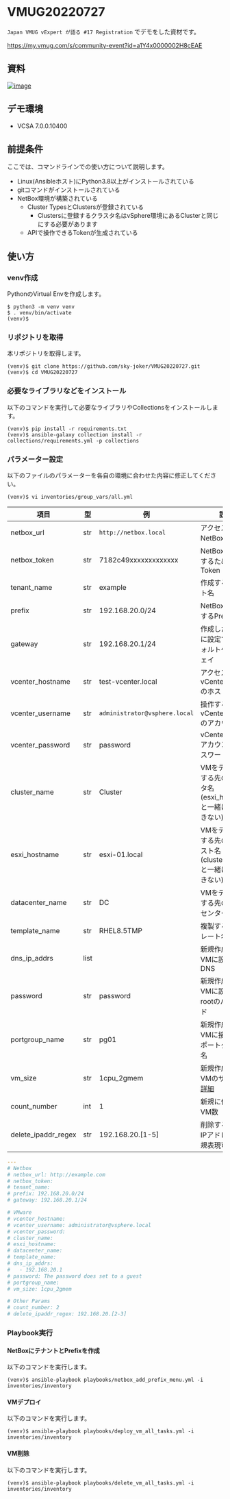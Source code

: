 # VMUG20220727

`Japan VMUG vExpert が語る #17 Registration` でデモをした資材です。

https://my.vmug.com/s/community-event?id=a1Y4x0000002H8cEAE

## 資料

[![image](https://user-images.githubusercontent.com/19516126/181241797-7e69fe79-ce96-413e-bdc2-dd735401c52f.png)](https://speakerdeck.com/sky_joker/netboxtoansiblewoshi-tutevspherehuan-jing-falseguan-li-zuo-ye-falsezi-dong-hua-wositemiyou#transcript)

## デモ環境

* VCSA 7.0.0.10400

## 前提条件

ここでは、コマンドラインでの使い方について説明します。

* Linux(Ansibleホスト)にPython3.8以上がインストールされている
* gitコマンドがインストールされている
* NetBox環境が構築されている
    * Cluster TypesとClustersが登録されている
        * Clustersに登録するクラスタ名はvSphere環境にあるClusterと同じにする必要があります
    * APIで操作できるTokenが生成されている

## 使い方

### venv作成

PythonのVirtual Envを作成します。

```
$ python3 -m venv venv
$ . venv/bin/activate
(venv)$
```

### リポジトリを取得

本リポジトリを取得します。

```
(venv)$ git clone https://github.com/sky-joker/VMUG20220727.git
(venv)$ cd VMUG20220727
```

### 必要なライブラリなどをインストール

以下のコマンドを実行して必要なライブラリやCollectionsをインストールします。

```
(venv)$ pip install -r requirements.txt
(venv)$ ansible-galaxy collection install -r collections/requirements.yml -p collections
```

### パラメーター設定

以下のファイルのパラメーターを各自の環境に合わせた内容に修正してください。

```
(venv)$ vi inventories/group_vars/all.yml
```

|         項目        |  型  |              例               |                                                             説明                                                             |
|---------------------|------|-------------------------------|------------------------------------------------------------------------------------------------------------------------------|
| netbox_url          | str  | `http://netbox.local`         | アクセスするNetBoxのURL                                                                                                      |
| netbox_token        | str  | 7182c49xxxxxxxxxxxxx          | NetBoxを操作するためのToken                                                                                                  |
| tenant_name         | str  | example                       | 作成するテナント名                                                                                                           |
| prefix              | str  | 192.168.20.0/24               | NetBoxに作成するPrefix                                                                                                       |
| gateway             | str  | 192.168.20.1/24               | 作成したPrefixに設定するデフォルトゲートウェイ                                                                               |
| vcenter_hostname    | str  | test-vcenter.local            | アクセスするvCenter Serverのホスト名                                                                                         |
| vcenter_username    | str  | `administrator@vsphere.local` | 操作するvCenter Serverのアカウント名                                                                                         |
| vcenter_password    | str  | password                      | vCenter Serverアカウントのパスワード                                                                                         |
| cluster_name        | str  | Cluster                       | VMをデプロイする先のクラスタ名(esxi_hostnameと一緒に使用できない)                                                            |
| esxi_hostname       | str  | esxi-01.local                 | VMをデプロイする先のESXiホスト名(cluster_nameと一緒に使用できない)                                                           |
| datacenter_name     | str  | DC                            | VMをデプロイする先のデータセンター名                                                                                         |
| template_name       | str  | RHEL8.5TMP                    | 複製するテンプレート名                                                                                                       |
| dns_ip_addrs        | list |                               | 新規作成するVMに設定するDNS                                                                                                  |
| password            | str  | password                      | 新規作成するVMに設定するrootのパスワード                                                                                     |
| portgroup_name      | str  | pg01                          | 新規作成するVMに接続するポートグループ名                                                                                     |
| vm_size             | str  | 1cpu_2gmem                    | 新規作成するVMのサイズ、[詳細](https://github.com/sky-joker/VMUG20220727/blob/main/roles/vmware_deploy_vm/defaults/main.yml) |
| count_number        | int  | 1                             | 新規に作成するVM数                                                                                                           |
| delete_ipaddr_regex | str  | 192.168.20.[1-5]              | 削除するVMのIPアドレス（正規表現可）                                                                                         |

```yaml
---
# Netbox
# netbox_url: http://example.com
# netbox_token:
# tenant_name:
# prefix: 192.168.20.0/24
# gateway: 192.168.20.1/24

# VMware
# vcenter_hostname:
# vcenter_username: administrator@vsphere.local
# vcenter_password:
# cluster_name:
# esxi_hostname:
# datacenter_name:
# template_name:
# dns_ip_addrs:
#   - 192.168.20.1
# password: The password does set to a guest
# portgroup_name:
# vm_size: 1cpu_2gmem

# Other Params
# count_number: 2
# delete_ipaddr_regex: 192.168.20.[2-3]
```

### Playbook実行

#### NetBoxにテナントとPrefixを作成

以下のコマンドを実行します。

```
(venv)$ ansible-playbook playbooks/netbox_add_prefix_menu.yml -i inventories/inventory
```

#### VMデプロイ

以下のコマンドを実行します。

```
(venv)$ ansible-playbook playbooks/deploy_vm_all_tasks.yml -i inventories/inventory
```

#### VM削除

以下のコマンドを実行します。

```
(venv)$ ansible-playbook playbooks/delete_vm_all_tasks.yml -i inventories/inventory
```
